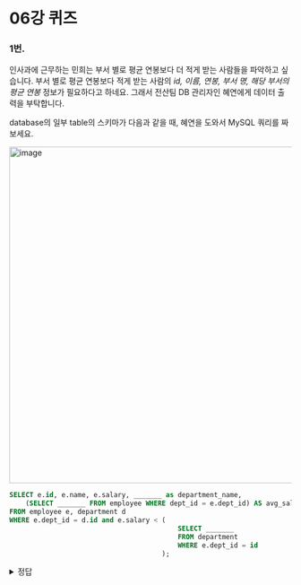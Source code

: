 # 06강 퀴즈

### 1번.

인사과에 근무하는 민희는 부서 별로 평균 연봉보다 더 적게 받는 사람들을 파악하고 싶습니다. 부서 별로 평균 연봉보다 적게 받는 사람의 _id, 이름, 연봉, 부서 명, 해당 부서의 평균 연봉_ 정보가 필요하다고 하네요. 그래서 전산팀 DB 관리자인 혜연에게 데이터 출력을 부탁합니다. 

database의 일부 table의 스키마가 다음과 같을 때, 혜연을 도와서 MySQL 쿼리를 짜보세요.


<img width="600" alt="image" src="https://github.com/Minnie5382/cs-study-db/assets/97179789/b1015ce6-e7ee-4ccd-ba62-2c4425b39a13">

```sql
SELECT e.id, e.name, e.salary, _______ as department_name,
    (SELECT _______ FROM employee WHERE dept_id = e.dept_id) AS avg_salary
FROM employee e, department d
WHERE e.dept_id = d.id and e.salary < (
                                          SELECT _______
                                          FROM department
                                          WHERE e.dept_id = id
                                      );

```
<details>
<summary>정답</summary>

d.name

avg(salary)

avg(salary)

</details>
